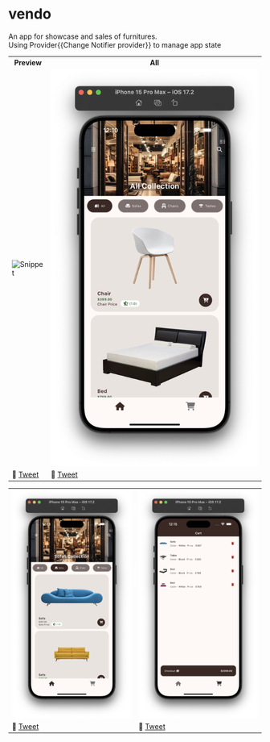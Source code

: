 # vendo
An app for showcase and sales of furnitures.<br>
Using Provider{{Change Notifier provider}} to manage app state

<table align="center">
	<tbody width="100%">
	<tr>
			<th>Preview</th>	
    <th>All</th>	
		</tr>
		<tr>
			<td>
			<img src="https://github.com/SidneyEmeka/myfiles/blob/master/vendo/snippet.gif" alt="Snippet"></img>
			</td>
  <td>
			<img src="https://github.com/SidneyEmeka/myfiles/blob/master/vendo/all.png" alt="Snippet"></img>
			</td>
		</tr>
		<tr>
			<td>
				🔗 <a href="https://x.com/sidswipe">Tweet</a>
			</td>
      <td>
				🔗 <a href="https://x.com/sidswipe">Tweet</a>
			</td>
		</tr>
	</tbody>
</table>

<table>
	<tbody width="100%">
	<tr>
		</tr>
		<tr>
			<td>
			<img src="https://github.com/SidneyEmeka/myfiles/blob/master/vendo/filter.png" alt="filtered"></img>
			</td>
			<td>
			<img src="https://github.com/SidneyEmeka/myfiles/blob/master/vendo/cart.png" alt="cart"></img>
			</td>
		</tr>
		<tr>
			<td>
				🔗 <a href="https://x.com/sidswipe">Tweet</a>
			</td>
			<td>
				🔗 <a href="https://x.com/sidswipe">Tweet</a>
			</td>
		</tr>
	</tbody>
</table>

